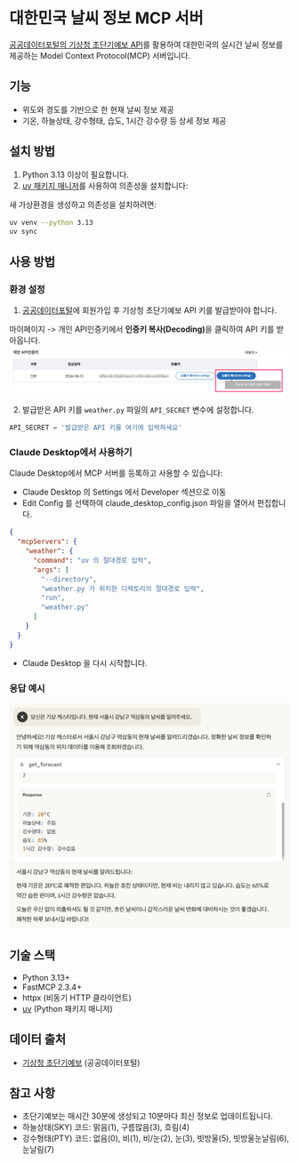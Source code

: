 # 대한민국 날씨 정보 MCP 서버

[공공데이터포털의 기상청 초단기예보 API](https://www.data.go.kr/data/15043492/fileData.do?recommendDataYn=Y)를 활용하여 대한민국의 실시간 날씨 정보를 제공하는 Model Context Protocol(MCP) 서버입니다. 

## 기능

- 위도와 경도를 기반으로 한 현재 날씨 정보 제공
- 기온, 하늘상태, 강수형태, 습도, 1시간 강수량 등 상세 정보 제공

## 설치 방법

1. Python 3.13 이상이 필요합니다.
2. [uv 패키지 매니저](https://docs.astral.sh/uv/getting-started/installation/)를 사용하여 의존성을 설치합니다:

새 가상환경을 생성하고 의존성을 설치하려면:

```bash
uv venv --python 3.13
uv sync
```

## 사용 방법

### 환경 설정

1. [공공데이터포털](https://www.data.go.kr)에 회원가입 후 기상청 초단기예보 API 키를 발급받아야 합니다.

마이페이지 -> 개인 API인증키에서 <b>인증키 복사(Decoding)</b>을 클릭하여 API 키를 받아옵니다.
<img src="images/api_key.png" alt="API Key 발급 방법" width="600">

2. 발급받은 API 키를 `weather.py` 파일의 `API_SECRET` 변수에 설정합니다.

```python
API_SECRET = '발급받은 API 키를 여기에 입력하세요'
```

### Claude Desktop에서 사용하기

Claude Desktop에서 MCP 서버를 등록하고 사용할 수 있습니다:
   - Claude Desktop 의 Settings 에서 Developer 섹션으로 이동
   - Edit Config 를 선택하여 claude_desktop_config.json 파일을 열어서 편집합니다.
```json
{
  "mcpServers": {
    "weather": {
      "command": "uv 의 절대경로 입력",
      "args": [
        "--directory",
        "weather.py 가 위치한 디렉토리의 절대경로 입력",
        "run",
        "weather.py"
      ]
    }
  }
}
```
   - Claude Desktop 을 다시 시작합니다.


### 응답 예시

<img src="images/claude_desktop.png" alt="Claude Desktop에서 날씨 정보 요청 예시" width="600">


## 기술 스택

- Python 3.13+
- FastMCP 2.3.4+
- httpx (비동기 HTTP 클라이언트)
- [uv](https://docs.astral.sh/uv/getting-started/installation/) (Python 패키지 매니저)

## 데이터 출처

- [기상청 초단기예보](https://www.data.go.kr/data/15043492/fileData.do?recommendDataYn=Y) (공공데이터포털)

## 참고 사항

- 초단기예보는 매시간 30분에 생성되고 10분마다 최신 정보로 업데이트됩니다.
- 하늘상태(SKY) 코드: 맑음(1), 구름많음(3), 흐림(4)
- 강수형태(PTY) 코드: 없음(0), 비(1), 비/눈(2), 눈(3), 빗방울(5), 빗방울눈날림(6), 눈날림(7)